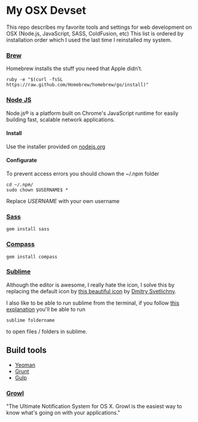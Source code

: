 My OSX Devset
=============

This repo describes my favorite tools and settings for web development on OSX (Node.js, JavaScript, SASS, ColdFusion, etc)
This list is ordered by installation order which I used the last time I reinstalled my system.

### [Brew](http://www.brew.sh)
Homebrew installs the stuff you need that Apple didn’t.
```
ruby -e "$(curl -fsSL https://raw.github.com/Homebrew/homebrew/go/install)"
```

### [Node JS](http://nodejs.org)
Node.js® is a platform built on Chrome's JavaScript runtime for easily building fast, scalable network applications.

#### Install
Use the installer provided on [nodejs.org](http://nodejs.org)

#### Configurate
To prevent access errors you should chown the ~/.npm folder

```
cd ~/.npm/
sudo chown $USERNAME$ *
```

Replace $USERNAME$ with your own username



### [Sass](http://sass-lang.com/)
```
gem install sass
```

### [Compass](http://compass-style.org/)
```
gem install compass
```


### [Sublime](http://www.sublimetext.com/)

Although the editor is awesome, I really hate the icon, I solve this by replacing the default icon by [this beautiful icon](https://dribbble.com/shots/468176-Icon-Sublime-Text-for-themes-with-white-background) by [Dmitry Svetlichny](https://dribbble.com/vocaltsunami).

I also like to be able to run sublime from the terminal, if you follow [this explanation](https://gist.github.com/artero/1236170) you'll be able to run
```
sublime foldername
```
to open files / folders in sublime.

## Build tools
- [Yeoman](http://www.yeoman.io)
- [Grunt](http://www.grunt.io)
- [Gulp](http://www.gulp.io)


### [Growl](http://growl.info/)
"The Ultimate Notification System for OS X. Growl is the easiest way to know what's going on with your applications."
